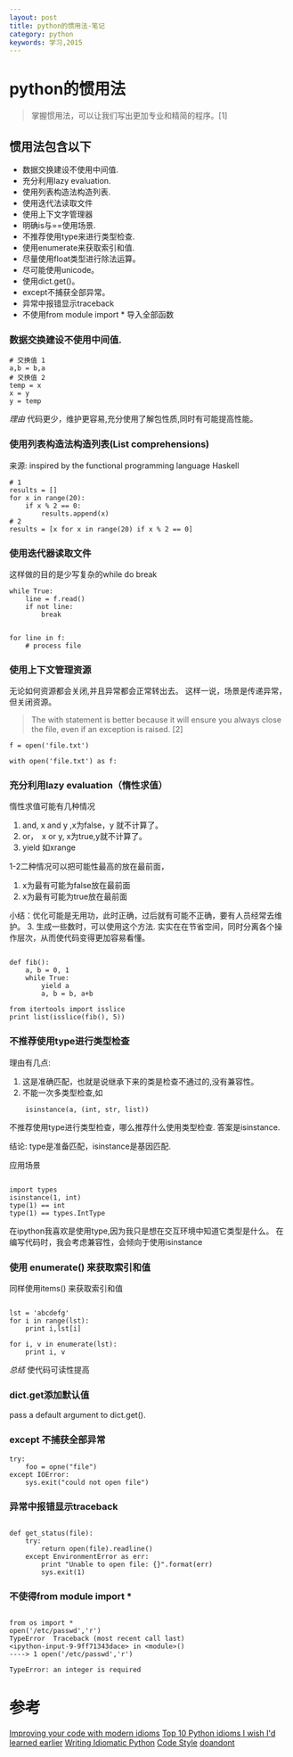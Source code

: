 ```yaml
---
layout: post
title: python的惯用法-笔记
category: python
keywords: 学习,2015
---
```


# python的惯用法

> 掌握惯用法，可以让我们写出更加专业和精简的程序。[1]

## 惯用法包含以下

+ 数据交换建设不使用中间值.
+ 充分利用lazy evaluation.
+ 使用列表构造法构造列表.
+ 使用迭代法读取文件
+ 使用上下文字管理器
+ 明确is与==使用场景.
+ 不推荐使用type来进行类型检查.
+ 使用enumerate来获取索引和值.
+ 尽量使用float类型进行除法运算。
+ 尽可能使用unicode。
+ 使用dict.get()。
+ except不捕获全部异常。
+ 异常中报错显示traceback
+ 不使用from module import * 导入全部函数

### 数据交换建设不使用中间值.
```
# 交换值 1
a,b = b,a
# 交换值 2
temp = x
x = y
y = temp

```
*理由*
代码更少，维护更容易,充分使用了解包性质,同时有可能提高性能。

### 使用列表构造法构造列表(List comprehensions)

来源:
inspired by the functional programming language Haskell

```
# 1
results = []
for x in range(20):
    if x % 2 == 0:
        results.append(x)
# 2
results = [x for x in range(20) if x % 2 == 0]

```
### 使用迭代器读取文件
这样做的目的是少写复杂的while do break

```
while True:
    line = f.read()
    if not line:
        break


for line in f:
    # process file

```
### 使用上下文管理资源
无论如何资源都会关闭,并且异常都会正常转出去。
这样一说，场景是传递异常，但关闭资源。
> The with statement is better because it will ensure you always close the file, even if an exception is raised. [2]

```
f = open('file.txt')

with open('file.txt') as f:

```

### 充分利用lazy evaluation（惰性求值）
惰性求值可能有几种情况

1. and, x and y ,x为false，y 就不计算了。
2. or，　x or y, x为true,y就不计算了。
3. yield 如xrange

1-2二种情况可以把可能性最高的放在最前面，
1. x为最有可能为false放在最前面
2. x为最有可能为true放在最前面

小结：优化可能是无用功，此时正确，过后就有可能不正确，要有人员经常去维护。
3. 生成一些数时，可以使用这个方法.
实实在在节省空间，同时分离各个操作层次，从而使代码变得更加容易看懂。

```

def fib():
    a, b = 0, 1
    while True:
        yield a
        a, b = b, a+b

from itertools import isslice
print list(isslice(fib(), 5))
```

### 不推荐使用type进行类型检查

理由有几点:
1. 这是准确匹配，也就是说继承下来的类是检查不通过的,没有兼容性。
2. 不能一次多类型检查,如

```
    isinstance(a, (int, str, list))
```

不推荐使用type进行类型检查，哪么推荐什么使用类型检查.
答案是isinstance.

结论: type是准备匹配，isinstance是基因匹配.


应用场景
```

import types
isinstance(1, int)
type(1) == int
type(1) == types.IntType

```

在ipython我喜欢是使用type,因为我只是想在交互环境中知道它类型是什么。
在编写代码时，我会考虑兼容性，会倾向于使用isinstance

### 使用 enumerate() 来获取索引和值
同样使用items() 来获取索引和值

```

lst = 'abcdefg'
for i in range(lst):
    print i,lst[i]

for i, v in enumerate(lst):
    print i, v

```

*总结*
使代码可读性提高


### dict.get添加默认值
pass a default argument to dict.get().

### except 不捕获全部异常


```
try:
    foo = opne("file")
except IOError:
    sys.exit("could not open file")
```

### 异常中报错显示traceback

```

def get_status(file):
    try:
        return open(file).readline()
    except EnvironmentError as err:
        print "Unable to open file: {}".format(err)
        sys.exit(1)

```


### 不使得from module import *


```

from os import *
open('/etc/passwd','r')
TypeError  Traceback (most recent call last)
<ipython-input-9-9ff71343dace> in <module>()
----> 1 open('/etc/passwd','r')

TypeError: an integer is required

```


# 参考

[Improving your code with modern idioms](http://python3porting.com/improving.html)
[Top 10 Python idioms I wish I'd learned earlier](http://prooffreaderplus.blogspot.com/2014/11/top-10-python-idioms-i-wished-id.html)
[Writing Idiomatic Python](https://www.jeffknupp.com/blog/2012/10/04/writing-idiomatic-python/)
[Code Style](http://python-guide-cn.readthedocs.org/en/latest/writing/style.html#access-a-dictionary-element)
[doandont](https://docs.python.org/2/howto/doanddont.html)
